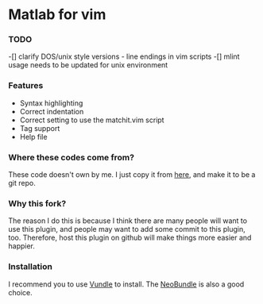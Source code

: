 Matlab for vim
=============

### TODO
-[] clarify DOS/unix style versions - line endings in vim scripts
-[] mlint usage needs to be updated for unix environment

### Features

- Syntax highlighting
- Correct indentation
- Correct setting to use the matchit.vim script
- Tag support
- Help file

### Where these codes come from?
These code doesn't own by me. I just copy it from [here](http://www.mathworks.com/matlabcentral/fileexchange/21798-editing-matlab-files-in-vim), and make it to be a git repo.

### Why this fork?
The reason I do this is because I think there are many people will want to use this plugin, and people may want to add some commit to this plugin, too. Therefore, host this plugin on github will make things more easier and happier.

### Installation
I recommend you to use [Vundle](https://github.com/gmarik/vundle) to install. The [NeoBundle](https://github.com/Shougo/neobundle.vim) is also a good choice.
